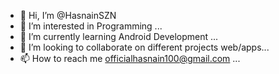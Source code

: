 - 👋 Hi, I’m @HasnainSZN
- 👀 I’m interested in Programming ...
- 🌱 I’m currently learning Android Development ...
- 💞️ I’m looking to collaborate on different projects web/apps...
- 📫 How to reach me officialhasnain100@gmail.com ...

